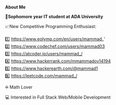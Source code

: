 **About Me**

**🏫Sophomore year IT student at ADA University**

📈New Competitive Programming Enthusiast: <br><br>
    1️⃣ https://www.eolymp.com/en/users/mammad_'  <br>
    2️⃣ https://www.codechef.com/users/mammad03 <br>
    3️⃣ https://atcoder.jp/users/mammad_/ <br>
    4️⃣ https://www.hackerrank.com/mmammadov14194 <br>
    5️⃣ https://www.hackerearth.com/@mammad1 <br>
    6️⃣ https://leetcode.com/mammad_/ <br>
		
➗ Math Lover

💻 Interested in Full Stack Web/Mobile Development


